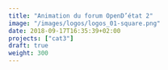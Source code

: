 ```yaml
---
title: "Animation du forum OpenD’état 2"
image: "/images/logos/logos_01-square.png"
date: 2018-09-17T16:35:39+02:00
projects: ["cat3"]
draft: true
weight: 300
---
```


